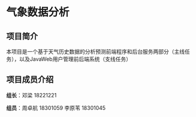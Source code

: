 # 气象数据分析

## 项目简介

本项目是一个基于天气历史数据的分析预测前端程序和后台服务两部分（主线任务），以及JavaWeb用户管理前后端系统（支线任务）

## 项目成员介绍

**组长**：邓梁 18221221

**组员**：周卓航 18301059
          李原苇 18301045




